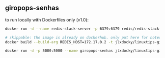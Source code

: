 ## giropops-senhas

to run locally with Dockerfiles only (v1.0):

```sh
docker run -d --name redis-stack-server -p 6379:6379 redis/redis-stack-server:latest
```

```sh
# skippable: the image is already on dockerhub. only put here for notes to remember how I did it
docker build --build-arg REDIS_HOST=172.17.0.2 -t jlxdocky/linuxtips-giropops-senhas:1.0 .
```

```sh
docker run -d -p 5000:5000 --name giropops-senhas jlxdocky/linuxtips-giropops-senhas:1.0
```

